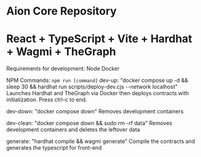 # Aion Core Repository
# React + TypeScript + Vite + Hardhat + Wagmi + TheGraph

Requirements for development:
Node
Docker

NPM Commands: `npm run [command]`
dev-up: "docker compose up -d && sleep 30 && hardhat run scripts/deploy-dev.cjs --network localhost"
Launches Hardhat and TheGraph via Docker then deploys contracts with initialization. Press ctrl-c to end.

dev-down: "docker compose down"
Removes development containers

dev-clean: "docker compose down && sudo rm -rf data"
Removes development containers and deletes the leftover data

generate: "hardhat compile && wagmi generate"
Compile the contracts and generates the typescript for front-end
